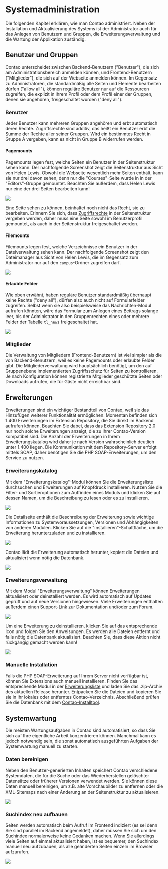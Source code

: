 # Systemadministration

Die folgenden Kapitel erklären, wie man Contao administriert. Neben der
Installation und Aktualisierung des Systems ist der Administrator auch für das
Anlegen von Benutzern und Gruppen, die Erweiterungsverwaltung und die Wartung der
Applikation zuständig.


## Benutzer und Gruppen

Contao unterscheidet zwischen Backend-Benutzern ("Benutzer"), die sich am
Administrationsbereich anmelden können, und Frontend-Benutzern
("Mitglieder"), die sich auf der Webseite anmelden können. Im Gegensatz
zu Administratoren, die standardmäßig alle Seiten und Elemente
bearbeiten dürfen ("allow all"), können reguläre Benutzer nur auf
die Ressourcen zugreifen, die explizit in ihrem Profil oder dem Profil einer der
Gruppen, denen sie angehören, freigeschaltet wurden ("deny all").


### Benutzer

Jeder Benutzer kann mehreren Gruppen angehören und erbt automatisch deren
Rechte. Zugriffsrechte sind additiv, das heißt ein Benutzer erbt die Summe der
Rechte aller seiner Gruppen. Wird ein bestimmtes Recht in Gruppe A vergeben,
kann es nicht in Gruppe B widerrufen werden.


#### Pagemounts

Pagemounts legen fest, welche Seiten ein Benutzer in der Seitenstruktur sehen
kann. Der nachfolgende Screenshot zeigt die Seitenstruktur aus Sicht von Helen
Lewis. Obwohl die Webseite wesentlich mehr Seiten enthält, kann sie nur drei
davon sehen, denn nur die "Courses"-Seite wurde in in der "Editors"-Gruppe
gemountet. Beachten Sie außerdem, dass Helen Lewis nur eine der drei Seiten
bearbeiten kann!

![](images/seitenstruktur-hlewis.jpg?raw=true)

Eine Seite sehen zu können, beinhaltet noch nicht das Recht, sie zu bearbeiten.
Erinnern Sie sich, dass [Zugriffsrechte][1] in der Seitenstruktur vergeben
werden, daher muss eine Seite sowohl im Benutzerprofil gemountet, als auch in
der Seitenstruktur freigeschaltet werden.


#### Filemounts

Filemounts legen fest, welche Verzeichnisse ein Benutzer in der Dateiverwaltung
sehen kann. Der nachfolgende Screenshot zeigt den Dateimanager aus Sicht von
Helen Lewis, die im Gegensatz zum Administrator nur auf den `campus`-Ordner
zugreifen darf.

![](images/dateiverwaltung-hlewis.jpg?raw=true)


#### Erlaubte Felder

Wie oben erwähnt, haben reguläre Benutzer standardmäßig überhaupt keine
Rechte ("deny all"), dürfen also auch nicht auf Formularfelder zugreifen.
Selbst wenn sie also beispielsweise das Nachrichten-Modul aufrufen könnten,
wäre das Formular zum Anlegen eines Beitrags solange leer, bis der
Administrator in den Gruppenrechten eines oder mehrere Felder der Tabelle
`tl_news` freigeschaltet hat.

![](images/erlaubte-felder.jpg?raw=true)


### Mitglieder

Die Verwaltung von Mitgliedern (Frontend-Benutzern) ist viel simpler als die von
Backend-Benutzern, weil es keine Pagemounts oder erlaubte Felder gibt. Die
Mitgliederverwaltung wird hauptsächlich benötigt, um den auf Gruppenebene
implementierten Zugriffsschutz für Seiten zu kontrollieren. Je nach
Konfiguration können registrierte Mitglieder geschützte Seiten oder Downloads
aufrufen, die für Gäste nicht erreichbar sind.


## Erweiterungen

Erweiterungen sind ein wichtiger Bestandteil von Contao, weil sie das
Hinzufügen weiterer Funktionalität ermöglichen. Momentan befinden sich 1.400
Erweiterungen im Extension Repository, die Sie direkt im Backend aufrufen
können. Beachten Sie dabei, dass das Extension Repository 2.0 nur noch solche
Erweiterungen anzeigt, die zu Ihrer Contao-Version kompatibel sind. Die Anzahl
der Erweiterungen in Ihrem Erweiterungskatalog wird daher je nach Version
wahrscheinlich deutlich unter 1.400 liegen. Die Kommunikation mit dem
Repository-Server erfolgt mittels SOAP, daher benötigen Sie die PHP
SOAP-Erweiterungen, um den Service zu nutzen.


### Erweiterungskatalog

Mit dem "Erweiterungskatalog"-Modul können Sie die Erweiterungsliste
durchsuchen und Erweiterungen auf Knopfdruck installieren. Nutzen Sie die
Filter- und Sortieroptionen zum Auffinden eines Moduls und klicken Sie auf
dessen Namen, um die Beschreibung zu lesen oder es zu installieren.

![](images/erweiterungsliste.jpg?raw=true)

Die Detailseite enthält die Beschreibung der Erweiterung sowie wichtige
Informationen zu Systemvoraussetzungen, Versionen und Abhängigkeiten von
anderen Modulen. Klicken Sie auf die "Installieren"-Schaltfläche, um die
Erweiterung herunterzuladen und zu installieren.

![](images/erweiterungsdetails.jpg?raw=true)

Contao lädt die Erweiterung automatisch herunter, kopiert die Dateien und
aktualisiert wenn nötig die Datenbank.

![](images/erweiterung-installieren.jpg?raw=true)


### Erweiterungsverwaltung

Mit dem Modul "Erweiterungsverwaltung" können Erweiterungen aktualisiert oder
deinstalliert werden. Es wird automatisch auf Updates geprüft und auf neue
Versionen hingewiesen. Viele Erweiterungen enthalten außerdem einen
Support-Link zur Dokumentation und/oder zum Forum.

![](images/erweiterungsverwaltung.jpg?raw=true)

Um eine Erweiterung zu deinstallieren, klicken Sie auf das entsprechende Icon
und folgen Sie den Anweisungen. Es werden alle Dateien entfernt und falls nötig
die Datenbank aktualisiert. Beachten Sie, dass diese Aktion nicht rückgängig
gemacht werden kann!

![](images/erweiterung-deinstallieren.jpg?raw=true)


### Manuelle Installation

Falls die PHP SOAP-Erweiterung auf Ihrem Server nicht verfügbar ist, können
Sie Extensions auch manuell installieren. Finden Sie das entsprechende Modul in
der [Erweiterungsliste][2] und laden Sie das .zip-Archiv des aktuellen Release
herunter. Entpacken Sie die Dateien und kopieren Sie sie in Ihr lokales oder
entferntes Contao-Verzeichnis. Abschließend prüfen Sie die Datenbank mit dem
[Contao-Installtool][3].


## Systemwartung

Die meisten Wartungsaufgaben in Contao sind automatisiert, so dass Sie sich auf
Ihre eigentliche Arbeit konzentrieren können. Manchmal kann es jedoch notwendig
sein, die sonst automatisch ausgeführten Aufgaben der Systemwartung manuell zu
starten.


### Daten bereinigen

Neben den Benutzer-generierten Inhalten speichert Contao verschiedene
Systemdaten, die für die Suche oder das Wiederherstellen gelöschter
Datensätze oder früherer Versionen verwendet werden. Sie können diese Daten
manuell bereinigen, um z.B. alte Vorschaubilder zu entfernen oder die
XML-Sitemaps nach einer Änderung an der Seitenstruktur zu aktualisieren.

![](images/daten-bereinigen.jpg?raw=true)


### Suchindex neu aufbauen

Seiten werden automatisch beim Aufruf im Frontend indiziert (es sei denn Sie
sind parallel im Backend angemeldet), daher müssen Sie sich um den Suchindex
normalerweise keine Gedanken machen. Wenn Sie allerdings viele Seiten auf einmal
aktualisiert haben, ist es bequemer, den Suchindex manuell neu aufzubauen, als
alle geänderten Seiten einzeln im Browser aufzurufen.

![](images/suchindex-neu-aufbauen.jpg?raw=true)


[1]: 03-Managing-pages.md#zugriffsschutz
[2]: https://contao.org/de/extension-list.html
[3]: 01-Installation.md#das-contao-installtool
